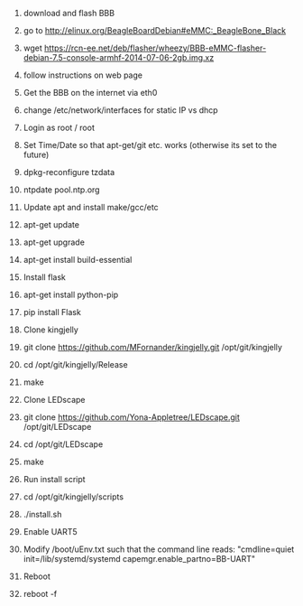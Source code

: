 1. download and flash BBB 
  1. go to http://elinux.org/BeagleBoardDebian#eMMC:_BeagleBone_Black
  2. wget https://rcn-ee.net/deb/flasher/wheezy/BBB-eMMC-flasher-debian-7.5-console-armhf-2014-07-06-2gb.img.xz
  3. follow instructions on web page 

2. Get the BBB on the internet via eth0 
  1. change /etc/network/interfaces for static IP vs dhcp

3. Login as root / root

4. Set Time/Date so that apt-get/git etc. works (otherwise its set to the future)
  1. dpkg-reconfigure tzdata
  2. ntpdate pool.ntp.org

5. Update apt and install make/gcc/etc
  1. apt-get update
  2. apt-get upgrade
  3. apt-get install build-essential

6. Install flask
  1. apt-get install python-pip
  2. pip install Flask

7. Clone kingjelly
  1. git clone https://github.com/MFornander/kingjelly.git /opt/git/kingjelly
  2. cd /opt/git/kingjelly/Release
  3. make

8. Clone LEDscape
  1. git clone https://github.com/Yona-Appletree/LEDscape.git /opt/git/LEDscape
  2. cd /opt/git/LEDscape
  3. make

9. Run install script
  1. cd /opt/git/kingjelly/scripts
  2. ./install.sh

10. Enable UART5
  1. Modify /boot/uEnv.txt such that the command line reads: "cmdline=quiet init=/lib/systemd/systemd capemgr.enable_partno=BB-UART"

11. Reboot
  1. reboot -f
